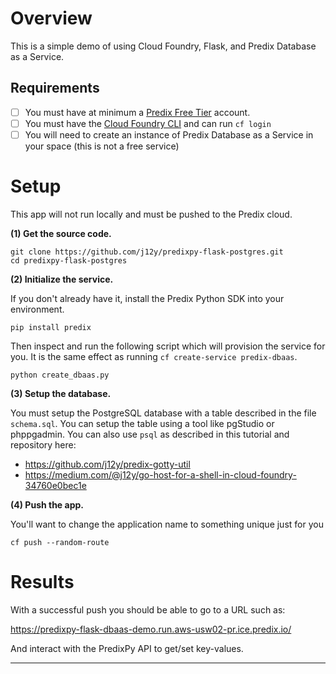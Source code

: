 
# Overview

This is a simple demo of using Cloud Foundry, Flask, and Predix Database as a
Service.

## Requirements

- [ ] You must have at minimum a [Predix Free Tier](signup) account.
- [ ] You must have the [Cloud Foundry CLI](cf) and can run `cf login`
- [ ] You will need to create an instance of Predix Database as a Service in your space (this
  is not a free service)

# Setup

This app will not run locally and must be pushed to the Predix cloud.

**(1) Get the source code.**

```
git clone https://github.com/j12y/predixpy-flask-postgres.git
cd predixpy-flask-postgres
```

**(2) Initialize the service.**

If you don't already have it, install the Predix Python SDK into your
environment.

```
pip install predix
```

Then inspect and run the following script which will provision the service for
you.  It is the same effect as running `cf create-service predix-dbaas`.

```
python create_dbaas.py
```

**(3) Setup the database.**

You must setup the PostgreSQL database with a table described in the file
`schema.sql`.  You can setup the table using a tool like pgStudio or phppgadmin.
You can also use `psql` as described in this tutorial and repository here:

- https://github.com/j12y/predix-gotty-util
- https://medium.com/@j12y/go-host-for-a-shell-in-cloud-foundry-34760e0bec1e

**(4) Push the app.**

You'll want to change the application name to something unique just for you

```
cf push --random-route
```

# Results

With a successful push you should be able to go to a URL such as:

https://predixpy-flask-dbaas-demo.run.aws-usw02-pr.ice.predix.io/

And interact with the PredixPy API to get/set key-values.

---
[signup]: https://www.predix.io/registration
[cf]: https://github.com/cloudfoundry/cli
